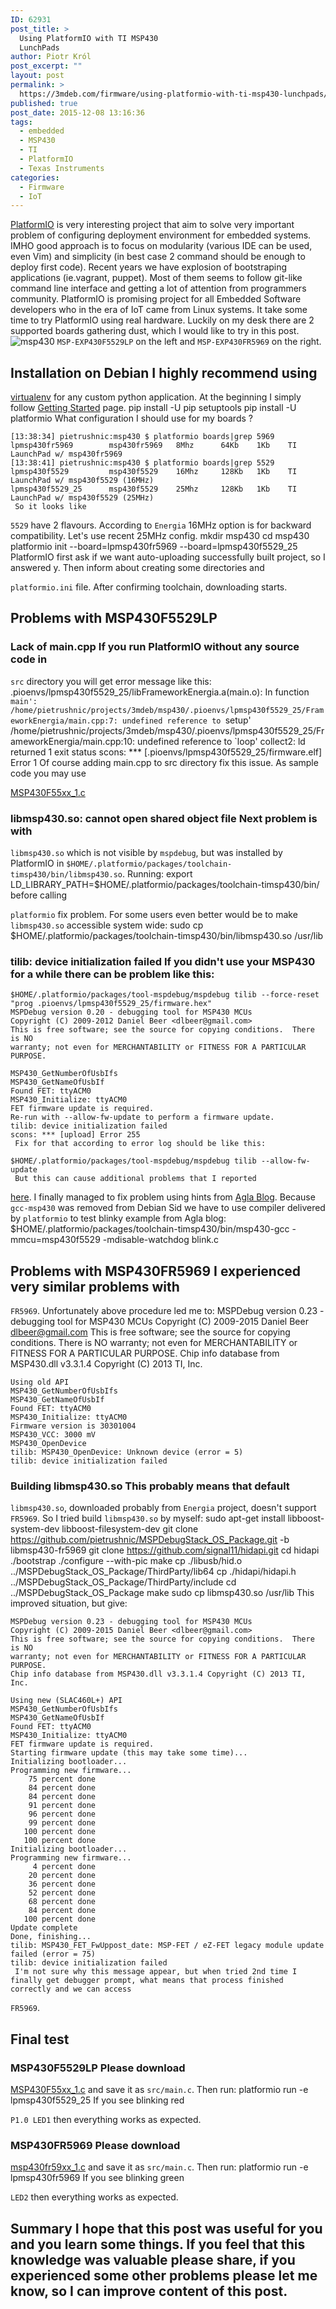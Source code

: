 ```yaml
---
ID: 62931
post_title: >
  Using PlatformIO with TI MSP430
  LunchPads
author: Piotr Król
post_excerpt: ""
layout: post
permalink: >
  https://3mdeb.com/firmware/using-platformio-with-ti-msp430-lunchpads/
published: true
post_date: 2015-12-08 13:16:36
tags:
  - embedded
  - MSP430
  - TI
  - PlatformIO
  - Texas Instruments
categories:
  - Firmware
  - IoT
---
```

[PlatformIO][1] is very interesting project that aim to solve very important problem of configuring deployment environment for embedded systems. IMHO good approach is to focus on modularity (various IDE can be used, even Vim) and simplicity (in best case 2 command should be enough to deploy first code). Recent years we have explosion of bootstraping applications (ie.vagrant, puppet). Most of them seems to follow git-like command line interface and getting a lot of attention from programmers community. PlatformIO is promising project for all Embedded Software developers who in the era of IoT came from Linux systems. It take some time to try PlatformIO using real hardware. Luckily on my desk there are 2 supported boards gathering dust, which I would like to try in this post. ![msp430][2] `MSP-EXP430F5529LP` on the left and `MSP-EXP430FR5969` on the right. 
## Installation on Debian I highly recommend using 

[virtualenv][3] for any custom python application. At the beginning I simply follow [Getting Started][4] page. 
    pip install -U pip setuptools
    pip install -U platformio
     What configuration I should use for my boards ? 

    [13:38:34] pietrushnic:msp430 $ platformio boards|grep 5969
    lpmsp430fr5969        msp430fr5969   8Mhz      64Kb    1Kb    TI LaunchPad w/ msp430fr5969
    [13:38:41] pietrushnic:msp430 $ platformio boards|grep 5529
    lpmsp430f5529         msp430f5529    16Mhz     128Kb   1Kb    TI LaunchPad w/ msp430f5529 (16MHz)
    lpmsp430f5529_25      msp430f5529    25Mhz     128Kb   1Kb    TI LaunchPad w/ msp430f5529 (25MHz)
     So it looks like 

`5529` have 2 flavours. According to `Energia` 16MHz option is for backward compatibility. Let's use recent 25MHz config. 
    mkdir msp430
    cd msp430
    platformio init --board=lpmsp430fr5969 --board=lpmsp430f5529_25
     PlatformIO first ask if we want auto-uploading successfully built project, so I answered y. Then inform about creating some directories and 

`platformio.ini` file. After confirming toolchain, downloading starts. 
## Problems with MSP430F5529LP

### Lack of main.cpp If you run PlatformIO without any source code in 

`src` directory you will get error message like this: 
    .pioenvs/lpmsp430f5529_25/libFrameworkEnergia.a(main.o): In function `main':
    /home/pietrushnic/projects/3mdeb/msp430/.pioenvs/lpmsp430f5529_25/FrameworkEnergia/main.cpp:7: undefined reference to `setup'
    /home/pietrushnic/projects/3mdeb/msp430/.pioenvs/lpmsp430f5529_25/FrameworkEnergia/main.cpp:10: undefined reference to `loop'
    collect2: ld returned 1 exit status
    scons: *** [.pioenvs/lpmsp430f5529_25/firmware.elf] Error 1
     Of course adding main.cpp to src directory fix this issue. As sample code you may use 

[MSP430F55xx_1.c][5] 
### libmsp430.so: cannot open shared object file Next problem is with 

`libmsp430.so` which is not visible by `mspdebug`, but was installed by PlatformIO in `$HOME/.platformio/packages/toolchain-timsp430/bin/libmsp430.so`. Running: 
    export LD_LIBRARY_PATH=$HOME/.platformio/packages/toolchain-timsp430/bin/
     before calling 

`platformio` fix problem. For some users even better would be to make `libmsp430.so` accessible system wide: 
    sudo cp $HOME/.platformio/packages/toolchain-timsp430/bin/libmsp430.so /usr/lib
    

### tilib: device initialization failed If you didn't use your MSP430 for a while there can be problem like this: 

    $HOME/.platformio/packages/tool-mspdebug/mspdebug tilib --force-reset "prog .pioenvs/lpmsp430f5529_25/firmware.hex"
    MSPDebug version 0.20 - debugging tool for MSP430 MCUs
    Copyright (C) 2009-2012 Daniel Beer <dlbeer@gmail.com>
    This is free software; see the source for copying conditions.  There is NO
    warranty; not even for MERCHANTABILITY or FITNESS FOR A PARTICULAR PURPOSE.
    
    MSP430_GetNumberOfUsbIfs
    MSP430_GetNameOfUsbIf
    Found FET: ttyACM0
    MSP430_Initialize: ttyACM0
    FET firmware update is required.
    Re-run with --allow-fw-update to perform a firmware update.
    tilib: device initialization failed
    scons: *** [upload] Error 255
     Fix for that according to error log should be like this: 

    $HOME/.platformio/packages/tool-mspdebug/mspdebug tilib --allow-fw-update
     But this can cause additional problems that I reported 

[here][6]. I finally managed to fix problem using hints from [Agla Blog][7]. Because `gcc-msp430` was removed from Debian Sid we have to use compiler delivered by `platformio` to test blinky example from Agla blog: 
    $HOME/.platformio/packages/toolchain-timsp430/bin/msp430-gcc -mmcu=msp430f5529 -mdisable-watchdog blink.c
    

## Problems with MSP430FR5969 I experienced very similar problems with 

`FR5969`. Unfortunately above procedure led me to: 
    MSPDebug version 0.23 - debugging tool for MSP430 MCUs
    Copyright (C) 2009-2015 Daniel Beer <dlbeer@gmail.com>
    This is free software; see the source for copying conditions.  There is NO
    warranty; not even for MERCHANTABILITY or FITNESS FOR A PARTICULAR PURPOSE.
    Chip info database from MSP430.dll v3.3.1.4 Copyright (C) 2013 TI, Inc.
    
    Using old API
    MSP430_GetNumberOfUsbIfs
    MSP430_GetNameOfUsbIf
    Found FET: ttyACM0
    MSP430_Initialize: ttyACM0
    Firmware version is 30301004
    MSP430_VCC: 3000 mV
    MSP430_OpenDevice
    tilib: MSP430_OpenDevice: Unknown device (error = 5)
    tilib: device initialization failed
    

### Building libmsp430.so This probably means that default 

`libmsp430.so`, downloaded probably from `Energia` project, doesn't support `FR5969`. So I tried build `libmsp430.so` by myself: 
    sudo apt-get install libboost-system-dev libboost-filesystem-dev
    git clone https://github.com/pietrushnic/MSPDebugStack_OS_Package.git -b libmsp430-fr5969
    git clone https://github.com/signal11/hidapi.git
    cd hidapi
    ./bootstrap
    ./configure --with-pic
    make
    cp ./libusb/hid.o ../MSPDebugStack_OS_Package/ThirdParty/lib64
    cp ./hidapi/hidapi.h ../MSPDebugStack_OS_Package/ThirdParty/include
    cd ../MSPDebugStack_OS_Package
    make
    sudo cp libmsp430.so /usr/lib
     This improved situation, but give: 

    MSPDebug version 0.23 - debugging tool for MSP430 MCUs
    Copyright (C) 2009-2015 Daniel Beer <dlbeer@gmail.com>
    This is free software; see the source for copying conditions.  There is NO
    warranty; not even for MERCHANTABILITY or FITNESS FOR A PARTICULAR PURPOSE.
    Chip info database from MSP430.dll v3.3.1.4 Copyright (C) 2013 TI, Inc.
    
    Using new (SLAC460L+) API
    MSP430_GetNumberOfUsbIfs
    MSP430_GetNameOfUsbIf
    Found FET: ttyACM0
    MSP430_Initialize: ttyACM0
    FET firmware update is required.
    Starting firmware update (this may take some time)...
    Initializing bootloader...
    Programming new firmware...
        75 percent done
        84 percent done
        84 percent done
        91 percent done
        96 percent done
        99 percent done
       100 percent done
       100 percent done
    Initializing bootloader...
    Programming new firmware...
         4 percent done
        20 percent done
        36 percent done
        52 percent done
        68 percent done
        84 percent done
       100 percent done
    Update complete
    Done, finishing...
    tilib: MSP430_FET_FwUppost_date: MSP-FET / eZ-FET legacy module update failed (error = 75)
    tilib: device initialization failed
     I'm not sure why this message appear, but when tried 2nd time I finally get debugger prompt, what means that process finished correctly and we can access 

`FR5969`. 
## Final test

### MSP430F5529LP Please download 

[MSP430F55xx_1.c][5] and save it as `src/main.c`. Then run: 
    platformio run -e lpmsp430f5529_25
     If you see blinking red 

`P1.0 LED1` then everything works as expected. 
### MSP430FR5969 Please download 

[msp430fr59xx_1.c][8] and save it as `src/main.c`. Then run: 
    platformio run -e lpmsp430fr5969
     If you see blinking green 

`LED2` then everything works as expected. 
## Summary I hope that this post was useful for you and you learn some things. If you feel that this knowledge was valuable please share, if you experienced some other problems please let me know, so I can improve content of this post.

 [1]: http://platformio.org/
 [2]: https://3mdeb.com/wp-content/uploads/2017/07/msp430.jpg
 [3]: https://virtualenv.readthedocs.org/en/latest/
 [4]: http://platformio.org/#!/get-started
 [5]: http://dev.ti.com/tirex/api/download?file=mspware%2Fmspware__2.30.00.49%2Fexamples%2Fdevices%2FMSP430F5xx_6xx%2FMSP430F55xx_Code_Examples%2FC%2FMSP430F55xx_1.c&source=content
 [6]: https://e2e.ti.com/support/development_tools/code_composer_studio/f/81/p/456610/1710377#1710377
 [7]: http://www.aglaglobal.com/content/recover-broken-fet-msp430f5529-launchpad-after-ccs-crashes-during-firmware-update
 [8]: http://dev.ti.com/tirex/api/download?file=mspware%2Fmspware__2.30.00.49%2Fexamples%2Fdevices%2FMSP430FR5xx_6xx%2FMSP430FR596x_MSP430FR595x_MSP430FR594x_MSP430FR586x_MSP430FR585x_MSP430FR584x_Code_Examples%2FC%2Fmsp430fr59xx_1.c&source=content